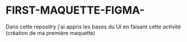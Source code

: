 # FIRST-MAQUETTE-FIGMA-


Dans cette repositry j'ai appris les bases du UI en faisant  cette activité (création de ma première maquette)
